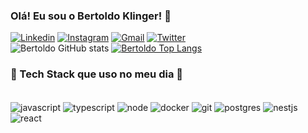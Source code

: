 ### Olá! Eu sou o Bertoldo Klinger! 👋
[![Linkedin](https://img.shields.io/badge/LinkedIn-0077B5?style=for-the-badge&logo=linkedin&logoColor=white)](https://www.linkedin.com/in/bertoldoklinger/)
[![Instagram](https://img.shields.io/badge/Instagram-E4405F?style=for-the-badge&logo=instagram&logoColor=white)](https://www.instagram.com/bertoldoklinger/)
[![Gmail](https://img.shields.io/badge/Gmail-D14836?style=for-the-badge&logo=gmail&logoColor=white)](https://is.gd/VST7kl)
[![Twitter](https://img.shields.io/badge/Twitter-1DA1F2?style=for-the-badge&logo=twitter&logoColor=white)](https://twitter.com/bertoldors)
<br/>
![Bertoldo GitHub stats](https://github-readme-stats.vercel.app/api?username=bertoldoklinger&show_icons=true&theme=tokyonight&count_private=true&locale=pt-br)
[![Bertoldo Top Langs](https://github-readme-stats.vercel.app/api/top-langs/?username=bertoldoklinger&theme=tokyonight&count_private=true&locale=pt-br)](https://github.com/bertoldoklinger/github-readme-stats)

### 🚀 Tech Stack que uso no meu dia 🚀
<div style="display: inline_block"><br/>
    <img align="center" alt="javascript" src="https://img.shields.io/badge/JavaScript-F7DF1E?style=for-the-badge&logo=javascript&logoColor=black" />
    <img align="center" alt="typescript" src="https://img.shields.io/badge/TypeScript-007ACC?style=for-the-badge&logo=typescript&logoColor=white" />
    <img align="center" alt="node" src="https://img.shields.io/badge/Node.js-43853D?style=for-the-badge&logo=node.js&logoColor=white" />
    <img align="center" alt="docker" src="https://img.shields.io/badge/docker-%230db7ed.svg?style=for-the-badge&logo=docker&logoColor=white" />
    <img align="center" alt="git" src="https://img.shields.io/badge/GIT-E44C30?style=for-the-badge&logo=git&logoColor=white" />
    <img align="center" alt="postgres" src="https://img.shields.io/badge/postgres-%23316192.svg?style=for-the-badge&logo=postgresql&logoColor=white" />
    <img align="center" alt="nestjs" src="https://img.shields.io/badge/nestjs-%23E0234E.svg?style=for-the-badge&logo=nestjs&logoColor=white" />
    <img align="center" alt="react" src="https://img.shields.io/badge/react-%2320232a.svg?style=for-the-badge&logo=react&logoColor=%2361DAFB" />
</div>

